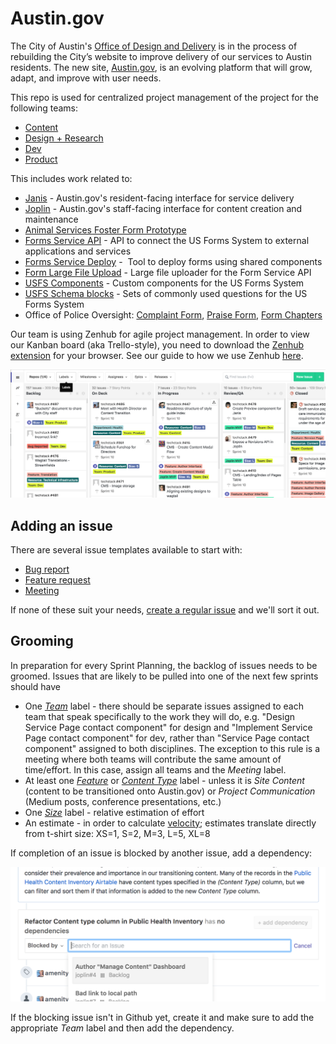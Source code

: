 # Austin.gov 
The City of Austin's [Office of Design and Delivery](http://odd.austintexas.io/) is in the process of rebuilding the City’s website to improve delivery of our services to Austin residents. The new site, [Austin.gov](http://alpha.austin.gov/), is an evolving platform that will grow, adapt, and improve with user needs.

This repo is used for centralized project management of the project for the following teams:
  - [Content](https://github.com/cityofaustin/techstack#boards?labels=team%3A%20content)
  - [Design + Research](https://github.com/cityofaustin/techstack#boards?labels=team%3A%20design%2Fresearch&repos=118780243)
  - [Dev](https://github.com/cityofaustin/techstack#boards?labels=team%3A%20dev)
  - [Product](https://github.com/cityofaustin/techstack#boards?labels=team%3A%20product)

This includes work related to:
  - [Janis](https://github.com/cityofaustin/janis) - Austin.gov's resident-facing interface for service delivery
  - [Joplin](https://github.com/cityofaustin/joplin) - Austin.gov's staff-facing interface for content creation and maintenance
  - [Animal Services Foster Form Prototype](https://github.com/cityofaustin/prototypeform)  
  - [Forms Service API](https://github.com/cityofaustin/form-service-api) - API to connect the US Forms System to external applications and services
  - [Forms Service Deploy](https://github.com/cityofaustin/form-service-deploy) -  Tool to deploy forms using shared components 
  - [Form Large File Upload](https://github.com/cityofaustin/form-service-large-file-upload) - Large file uploader for the Form Service API
  - [USFS Components](https://github.com/cityofaustin/usfs-components) - Custom components for the US Forms System 
  - [USFS Schema blocks](https://github.com/cityofaustin/usfs-schema-blocks) - Sets of commonly used questions for the US Forms System
  - Office of Police Oversight: [Complaint Form](https://github.com/cityofaustin/officer-complaint-form), [Praise Form](https://github.com/cityofaustin/officer-thank-form), [Form Chapters](https://github.com/cityofaustin/officer-form-chapters)  

Our team is using Zenhub for agile project management. In order to view our Kanban board (aka Trello-style), you need to download the [Zenhub extension](https://www.zenhub.com/extension) for your browser. See our guide to how we use Zenhub [here](https://docs.google.com/presentation/d/1HUC70Tlf41XKe_ESRJMWcPlpTdpiKeld_lTRNoLC7Y4/edit#slide=id.p). 

![](/img/zenhub_board.png)

## Adding an issue
There are several issue templates available to start with:
 - [Bug report](https://github.com/cityofaustin/techstack/issues/new?template=bug_report.md)
 - [Feature request](https://github.com/cityofaustin/techstack/issues/new?template=feature_request.md)
 - [Meeting](https://github.com/cityofaustin/techstack/issues/new?template=meeting.md)
 
If none of these suit your needs, [create a regular issue](https://github.com/cityofaustin/techstack/issues/new) and we'll sort it out. 

## Grooming

In preparation for every Sprint Planning, the backlog of issues needs to be groomed. Issues that are likely to be pulled into one of the next few sprints should have
  - One [_Team_](https://github.com/cityofaustin/techstack/labels?utf8=%E2%9C%93&q=Team+) label - there should be separate issues assigned to each team that speak specifically to the work they will do, e.g. "Design Service Page contact component" for design and "Implement Service Page contact component" for dev, rather than "Service Page contact component" assigned to both disciplines. The exception to this rule is a meeting where both teams will contribute the same amount of time/effort. In this case, assign all teams and the _Meeting_ label.  
  - At least one [_Feature_](https://github.com/cityofaustin/techstack/labels?utf8=%E2%9C%93&q=Feature%3A) or [_Content Type_](https://github.com/cityofaustin/techstack/labels?utf8=%E2%9C%93&q=Content+Type%3A+) label - unless it is _Site Content_ (content to be transitioned onto Austin.gov) or _Project Communication_ (Medium posts, conference presentations, etc.)
  - One [_Size_](https://github.com/cityofaustin/techstack/labels?utf8=%E2%9C%93&q=size%3A) label - relative estimation of effort 
  - An estimate - in order to calculate [velocity](https://github.com/cityofaustin/techstack#workspaces/office-of-design-and-delivery-5a78b88e1ce69f3510b678ef/reports/velocity); estimates translate directly from t-shirt size: XS=1, S=2, M=3, L=5, XL=8 

If completion of an issue is blocked by another issue, add a dependency:

![](/img/dependency.png)

If the blocking issue isn't in Github yet, create it and make sure to add the appropriate _Team_ label and then add the dependency. 
